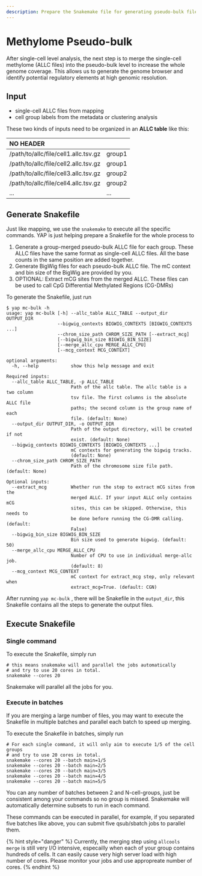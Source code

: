 ```yaml
---
description: Prepare the Snakemake file for generating pseudo-bulk files
---
```


# Methylome Pseudo-bulk

After single-cell level analysis, the next step is to merge the single-cell methylome \(ALLC files\) into the pseudo-bulk level to increase the whole genome coverage. This allows us to generate the genome browser and identify potential regulatory elements at high genomic resolution.

## Input

* single-cell ALLC files from mapping
* cell group labels from the metadata or clustering analysis

These two kinds of inputs need to be organized in an **ALLC table** like this:

| NO HEADER |  |
| :--- | :--- |
| /path/to/allc/file/cell1.allc.tsv.gz | group1 |
| /path/to/allc/file/cell2.allc.tsv.gz | group1 |
| /path/to/allc/file/cell3.allc.tsv.gz | group2 |
| /path/to/allc/file/cell4.allc.tsv.gz | group2 |
| ... | ... |

## Generate Snakefile

Just like mapping, we use the `snakemake` to execute all the specific commands. YAP is just helping prepare a Snakefile for the whole process to

1. Generate a group-merged pseudo-bulk ALLC file for each group. These ALLC files have the same format as single-cell ALLC files. All the base counts in the same position are added together.
2. Generate BigWig files for each pseudo-bulk ALLC file. The mC context and bin size of the BigWig are provided by you.
3. OPTIONAL: Extract mCG sites from the merged ALLC. These files can be used to call CpG Differential Methylated Regions \(CG-DMRs\)

To generate the Snakefile, just run

```text
$ yap mc-bulk -h
usage: yap mc-bulk [-h] --allc_table ALLC_TABLE --output_dir OUTPUT_DIR
                   --bigwig_contexts BIGWIG_CONTEXTS [BIGWIG_CONTEXTS ...]
                   --chrom_size_path CHROM_SIZE_PATH [--extract_mcg]
                   [--bigwig_bin_size BIGWIG_BIN_SIZE]
                   [--merge_allc_cpu MERGE_ALLC_CPU]
                   [--mcg_context MCG_CONTEXT]

optional arguments:
  -h, --help            show this help message and exit

Required inputs:
  --allc_table ALLC_TABLE, -p ALLC_TABLE
                        Path of the allc table. The allc table is a two column
                        tsv file. The first columns is the absolute ALLC file
                        paths; the second column is the group name of each
                        file. (default: None)
  --output_dir OUTPUT_DIR, -o OUTPUT_DIR
                        Path of the output directory, will be created if not
                        exist. (default: None)
  --bigwig_contexts BIGWIG_CONTEXTS [BIGWIG_CONTEXTS ...]
                        mC contexts for generating the bigwig tracks.
                        (default: None)
  --chrom_size_path CHROM_SIZE_PATH
                        Path of the chromosome size file path. (default: None)

Optional inputs:
  --extract_mcg         Whether run the step to extract mCG sites from the
                        merged ALLC. If your input ALLC only contains mCG
                        sites, this can be skipped. Otherwise, this needs to
                        be done before running the CG-DMR calling. (default:
                        False)
  --bigwig_bin_size BIGWIG_BIN_SIZE
                        Bin size used to generate bigwig. (default: 50)
  --merge_allc_cpu MERGE_ALLC_CPU
                        Number of CPU to use in individual merge-allc job.
                        (default: 8)
  --mcg_context MCG_CONTEXT
                        mC context for extract_mcg step, only relevant when
                        extract_mcg=True. (default: CGN)
```

After running `yap mc-bulk` , there will be Snakefile in the `output_dir`, this Snakefile contains all the steps to generate the output files.

## Execute Snakefile

### Single command

To execute the Snakefile, simply run

```text
# this means snakemake will and parallel the jobs automatically 
# and try to use 20 cores in total.
snakemake --cores 20

```

Snakemake will parallel all the jobs for you.

### Execute in batches

If you are merging a large number of files, you may want to execute the Snakefile in multiple batches and parallel each batch to speed up merging.

To execute the Snakefile in batches, simply run

```text
# For each single command, it will only aim to execute 1/5 of the cell groups 
# and try to use 20 cores in total.
snakemake --cores 20 --batch main=1/5
snakemake --cores 20 --batch main=2/5
snakemake --cores 20 --batch main=3/5
snakemake --cores 20 --batch main=4/5
snakemake --cores 20 --batch main=5/5
```

You can any number of batches between 2 and N-cell-groups, just be consistent among your commands so no group is missed. Snakemake will automatically determine subsets to run in each command.

These commands can be executed in parallel, for example, if you separated five batches like above, you can submit five qsub/sbatch jobs to parallel them.

{% hint style="danger" %}
Currently, the merging step using `allcools merge` is still very I/O intensive, especailly when each of your group contains hundreds of cells. It can easily cause very high server load with high number of cores. Please monitor your jobs and use appropreate number of cores.
{% endhint %}

